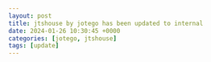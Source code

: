 ```yaml
---
layout: post
title: jtshouse by jotego has been updated to internal
date: 2024-01-26 10:30:45 +0000
categories: [jotego, jtshouse]
tags: [update]
---
```


